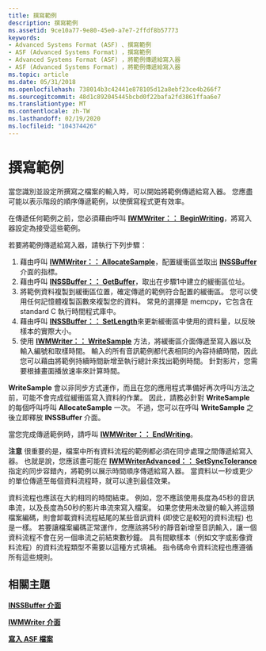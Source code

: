 ```yaml
---
title: 撰寫範例
description: 撰寫範例
ms.assetid: 9ce10a77-9e80-45e0-a7e7-2ffdf8b57773
keywords:
- Advanced Systems Format (ASF) 、撰寫範例
- ASF (Advanced Systems Format) ，撰寫範例
- Advanced Systems Format (ASF) ，將範例傳遞給寫入器
- ASF (Advanced Systems Format) ，將範例傳遞給寫入器
ms.topic: article
ms.date: 05/31/2018
ms.openlocfilehash: 738014b3c42441e878105d12a8ebf23ce4b266f7
ms.sourcegitcommit: 48d1c892045445bcbd0f22bafa2fd3861ffaa6e7
ms.translationtype: MT
ms.contentlocale: zh-TW
ms.lasthandoff: 02/19/2020
ms.locfileid: "104374426"
---
```

# <a name="to-write-samples"></a>撰寫範例

當您識別並設定所撰寫之檔案的輸入時，可以開始將範例傳遞給寫入器。 您應盡可能以表示階段的順序傳遞範例，以使撰寫程式更有效率。

在傳遞任何範例之前，您必須藉由呼叫 [**IWMWriter：： BeginWriting**](/previous-versions/windows/desktop/api/Wmsdkidl/nf-wmsdkidl-iwmwriter-beginwriting)，將寫入器設定為接受這些範例。

若要將範例傳遞給寫入器，請執行下列步驟：

1.  藉由呼叫 [**IWMWriter：： AllocateSample**](/previous-versions/windows/desktop/api/Wmsdkidl/nf-wmsdkidl-iwmwriter-allocatesample)，配置緩衝區並取出 [**INSSBuffer**](/previous-versions/windows/desktop/api/wmsbuffer/nn-wmsbuffer-inssbuffer)介面的指標。
2.  藉由呼叫 [**INSSBuffer：： GetBuffer**](/previous-versions/windows/desktop/api/Wmsbuffer/nf-wmsbuffer-inssbuffer-getbuffer)，取出在步驟1中建立的緩衝區位址。
3.  將範例資料複製到緩衝區位置，確定傳遞的範例符合配置的緩衝區。 您可以使用任何記憶體複製函數來複製您的資料。 常見的選擇是 memcpy，它包含在 standard C 執行時間程式庫中。
4.  藉由呼叫 [**INSSBuffer：： SetLength**](/previous-versions/windows/desktop/api/Wmsbuffer/nf-wmsbuffer-inssbuffer-setlength)來更新緩衝區中使用的資料量，以反映樣本的實際大小。
5.  使用 [**IWMWriter：： WriteSample**](/previous-versions/windows/desktop/api/Wmsdkidl/nf-wmsdkidl-iwmwriter-writesample) 方法，將緩衝區介面傳遞至寫入器以及輸入編號和取樣時間。 輸入的所有音訊範例都代表相同的內容持續時間，因此您可以藉由將範例持續時間新增至執行總計來找出範例時間。 針對影片，您需要根據畫面播放速率來計算時間。

**WriteSample** 會以非同步方式運作，而且在您的應用程式準備好再次呼叫方法之前，可能不會完成從緩衝區寫入資料的作業。 因此，請務必針對 **WriteSample** 的每個呼叫呼叫 **AllocateSample** 一次。 不過，您可以在呼叫 **WriteSample** 之後立即釋放 **INSSBuffer** 介面。

當您完成傳遞範例時，請呼叫 [**IWMWriter：： EndWriting**](/previous-versions/windows/desktop/api/Wmsdkidl/nf-wmsdkidl-iwmwriter-endwriting)。

**注意** 很重要的是，檔案中所有資料流程的範例都必須在同步處理之間傳遞給寫入器。 也就是說，您應該盡可能在 [**IWMWriterAdvanced：： SetSyncTolerance**](/previous-versions/windows/desktop/api/Wmsdkidl/nf-wmsdkidl-iwmwriteradvanced-setsynctolerance)指定的同步容錯內，將範例以展示時間順序傳遞給寫入器。 當資料以一秒或更少的單位傳遞至每個資料流程時，就可以達到最佳效果。

資料流程也應該在大約相同的時間結束。 例如，您不應該使用長度為45秒的音訊串流，以及長度為50秒的影片串流來寫入檔案。 如果您使用未改變的輸入將這類檔案編碼，則會卸載資料流程結尾的某些音訊資料 (即使它是較短的資料流程) 也是一樣。 若要讓檔案編碼正常運作，您應該將5秒的靜音新增至音訊輸入，讓一個資料流程不會在另一個串流之前結束數秒鐘。 具有間歇樣本（例如文字或影像資料流程）的資料流程類型不需要以這種方式填補。 指令碼命令資料流程也應遵循所有這些規則。

## <a name="related-topics"></a>相關主題

<dl> <dt>

[**INSSBuffer 介面**](/previous-versions/windows/desktop/api/wmsbuffer/nn-wmsbuffer-inssbuffer)
</dt> <dt>

[**IWMWriter 介面**](/previous-versions/windows/desktop/api/wmsdkidl/nn-wmsdkidl-iwmwriter)
</dt> <dt>

[**寫入 ASF 檔案**](writing-asf-files.md)
</dt> </dl>

 

 




